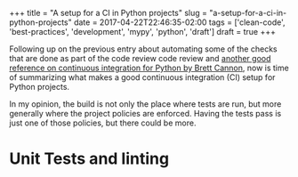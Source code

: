 +++
title = "A setup for a CI in Python projects"
slug = "a-setup-for-a-ci-in-python-projects"
date = 2017-04-22T22:46:35-02:00
tags = ['clean-code', 'best-practices', 'development', 'mypy', 'python', 'draft']
draft = true
+++

Following up on the previous entry about automating some of the checks
that are done as part of the code review code review and [another good
reference on continuous integration for Python by Brett
Cannon](https://snarky.ca/how-to-use-your-project-travis-to-help-test-python-itself/),
now is time of summarizing what makes a good continuous integration (CI)
setup for Python projects.

In my opinion, the build is not only the place where tests are run, but
more generally where the project policies are enforced. Having the tests
pass is just one of those policies, but there could be more.

# Unit Tests and linting
